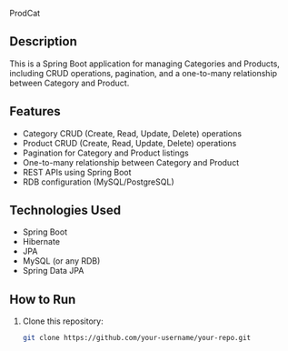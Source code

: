 ProdCat

## Description
This is a Spring Boot application for managing Categories and Products, including CRUD operations, pagination, and a one-to-many relationship between Category and Product.

## Features
- Category CRUD (Create, Read, Update, Delete) operations
- Product CRUD (Create, Read, Update, Delete) operations
- Pagination for Category and Product listings
- One-to-many relationship between Category and Product
- REST APIs using Spring Boot
- RDB configuration (MySQL/PostgreSQL)

## Technologies Used
- Spring Boot
- Hibernate
- JPA
- MySQL (or any RDB)
- Spring Data JPA

## How to Run
1. Clone this repository:
   ```bash
   git clone https://github.com/your-username/your-repo.git
